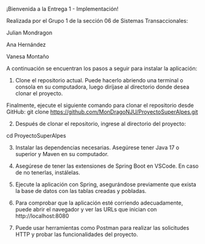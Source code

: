 ¡Bienvenida a la Entrega 1 - Implementación!

Realizada por el Grupo 1 de la sección 06 de Sistemas Transaccionales:

Julian Mondragon

Ana Hernández

Vanesa Montaño

A continuación se encuentran los pasos a seguir para instalar la aplicación:
1. Clone el repositorio actual. 
Puede hacerlo abriendo una terminal o consola en su computadora, luego diríjase al directorio donde desea clonar el proyecto.

Finalmente, ejecute el siguiente comando para clonar el repositorio desde GitHub:
git clone https://github.com/MonDragoNJU/ProyectoSuperAlpes.git

2. Después de clonar el repositorio, ingrese al directorio del proyecto:

cd ProyectoSuperAlpes

3. Instalar las dependencias necesarias. Asegúrese tener Java 17 o superior y Maven en su computador.

4. Asegúrese de tener las extensiones de Spring Boot en VSCode. En caso de no tenerlas, instálelas. 

5. Ejecute la aplicación con Spring, asegurándose previamente que exista la base de datos con las tablas creadas y pobladas.

6. Para comprobar que la aplicación esté corriendo adecuadamente, puede abrir el navegador y ver las URLs que inician con http://localhost:8080

7. Puede usar herramientas como Postman para realizar las solicitudes HTTP y probar las funcionalidades del proyecto.
